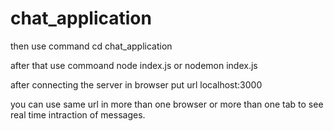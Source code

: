 # chat_application

then use command 
cd chat_application 

after that use commoand 
node index.js 
or 
nodemon index.js

after connecting the server in browser put url 
localhost:3000

you can use same url in more than one browser or more than one tab to see real time intraction of messages.
